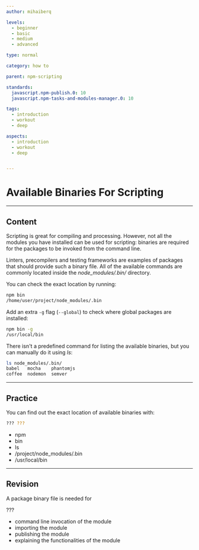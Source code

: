 ```yaml
---
author: mihaiberq

levels:
  - beginner
  - basic
  - medium
  - advanced

type: normal

category: how to

parent: npm-scripting

standards:
  javascript.npm-publish.0: 10
  javascript.npm-tasks-and-modules-manager.0: 10

tags:
  - introduction
  - workout
  - deep

aspects:
  - introduction
  - workout
  - deep


---
```

# Available Binaries For Scripting

---
## Content

Scripting is great for compiling and processing. However, not all the modules you have installed can be used for scripting: binaries are required for the packages to be invoked from the command line.

Linters, precompilers and testing frameworks are examples of packages that should provide such a binary file. All of the available commands are commonly located inside the *node_modules/.bin/* directory.

You can check the exact location by running:
```bash
npm bin
/home/user/project/node_modules/.bin
```
Add an extra `-g` flag (`--global`) to check where global packages are installed:
```bash
npm bin -g
/usr/local/bin
```
There isn't a predefined command for listing the available binaries, but you can manually do it using *ls*:
```bash
ls node_modules/.bin/
babel   mocha    phantomjs
coffee  nodemon  semver
```

---
## Practice

You can find out the exact location of available binaries with:
```bash
??? ???
```

* npm
* bin
* ls
* /project/node_modules/.bin
* /usr/local/bin

---
## Revision

A package binary file is needed for

???

* command line invocation of the module
* importing the module
* publishing the module
* explaining the functionalities of the module
 
